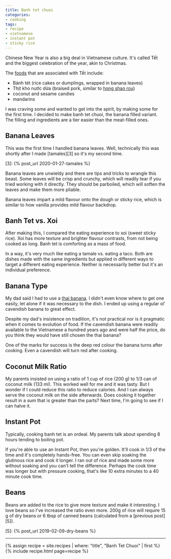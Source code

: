 ```yaml
---
title: Banh tet chuoi
categories:
- cooking
tags:
- recipe
- vietnamese
- instant pot
- sticky rice
---
```


Chinese New Year is also a big deal in Vietnamese culture.
It's called Tết and the biggest celebration of the year, akin to Christmas.

The [foods][1] that are associated with Tết include:

- Bánh tét (rice cakes or dumplings, wrapped in banana leaves)
- Thịt kho nước dừa (braised pork, similar to [hong shao rou][2])
- coconut and sesame candies
- mandarins

[1]: https://en.wikipedia.org/wiki/T%E1%BA%BFt#Food
[2]: https://en.wikipedia.org/wiki/Red_braised_pork_belly

I was craving some and wanted to get into the spirit, by making some for the first time.
I decided to make banh tet chuoi, the banana filled variant.
The filling and ingredients are a tier easier than the meat-filled ones.

## Banana Leaves

This was the first time I handled banana leaves.
Well, technically this was shortly after I made [tamales][3] so it's my second time.

[3]: {% post_url 2020-01-27-tamales %}

Banana leaves are unwieldy and there are tips and tricks to wrangle this beast.
Some leaves will be crisp and crunchy, which will readily tear if you tried working with it directly.
They should be parboiled, which will soften the leaves and make them more pliable.

Banana leaves impart a mild flavour onto the dough or sticky rice, which is similar to how vanilla provides mild flavour
backdrop.

## Banh Tet vs. Xoi

After making this, I compared the eating experience to xoi (sweet sticky rice).
Xoi has more texture and brighter flavour contrasts, from not being cooked as long.
Banh tet is comforting as a mass of food.

In a way, it's very much like eating a tamale vs. eating a taco.
Both are dishes made with the same ingredients but applied in different ways to target a different eating experience.
Neither is necessarily better but it's an individual preference.

## Banana Type

My dad said I had to use a [thai banana][4].
I didn't even know where to get one easily, let alone if it was necessary to the dish.
I ended up using a regular ol' cavendish banana to great effect.

[4]: https://en.wikipedia.org/wiki/Lady_Finger_banana

Despite my dad's insistence on tradition, it's not practical nor is it pragmatic when it comes to evolution of food.
If the cavendish banana were readily available to the Vietnamese a hundred years ago and were half the price,
do you think they would have still chosen the thai banana?

One of the marks for success is the deep red colour the banana turns after cooking.
Even a cavendish will turn red after cooking.

## Coconut Milk Ratio

My parents insisted on using a ratio of 1 cup of rice (200 g) to 1/3 can of coconut milk (133 ml).
This worked well for me and it was tasty.
But I wonder if I could reduce this ratio to reduce calories.
And I can always serve the coconut milk on the side afterwards.
Does cooking it together result in a sum that is greater than the parts?
Next time, I'm going to see if I can halve it.

## Instant Pot

Typically, cooking banh tet is an ordeal.
My parents talk about spending 8 hours tending to boiling pot.

If you're able to use an Instant Pot, then you're golden.
It'll cook in 1/3 of the time and it's completely hands-free.
You can even skip soaking the glutinous rice and cook it longer.
I ran out of rice and made some more without soaking and you can't tell the difference.
Perhaps the cook time was longer but with pressure cooking, that's like 10 extra minutes to a 40 minute cook time.

## Beans

Beans are added to the rice to give more texture and make it interesting.
I love beans so I've increased the ratio even more.
200g of rice will require 15 g of dry beans or 6 tbsp of canned beans (calculated from a [previous post][5]).

[5]: {% post_url 2019-02-09-dry-beans %}

---

{% assign recipe = site.recipes | where: "title",  "Banh Tet Chuoi" | first %}
{% include recipe.html page=recipe %}
